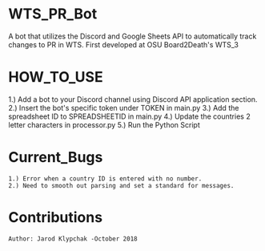 # WTS_PR_Bot
A bot that utilizes the Discord and Google Sheets API to automatically track changes to PR in WTS. First developed at OSU Board2Death's WTS_3

# HOW_TO_USE
1.) Add a bot to your Discord channel using Discord API application section. 
2.) Insert the bot's specific token under TOKEN in main.py
3.) Add the spreadsheet ID to SPREADSHEETID in main.py
4.) Update the countries 2 letter characters in processor.py
5.) Run the Python Script

# Current_Bugs
    1.) Error when a country ID is entered with no number.
    2.) Need to smooth out parsing and set a standard for messages.

# Contributions
    Author: Jarod Klypchak -October 2018
